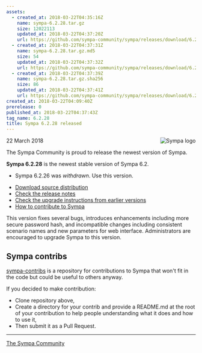 ```yaml
---
assets:
  - created_at: 2018-03-22T04:35:16Z
    name: sympa-6.2.28.tar.gz
    size: 12022113
    updated_at: 2018-03-22T04:37:20Z
    url: https://github.com/sympa-community/sympa/releases/download/6.2.28/sympa-6.2.28.tar.gz
  - created_at: 2018-03-22T04:37:31Z
    name: sympa-6.2.28.tar.gz.md5
    size: 54
    updated_at: 2018-03-22T04:37:32Z
    url: https://github.com/sympa-community/sympa/releases/download/6.2.28/sympa-6.2.28.tar.gz.md5
  - created_at: 2018-03-22T04:37:39Z
    name: sympa-6.2.28.tar.gz.sha256
    size: 86
    updated_at: 2018-03-22T04:37:41Z
    url: https://github.com/sympa-community/sympa/releases/download/6.2.28/sympa-6.2.28.tar.gz.sha256
created_at: 2018-03-22T04:09:40Z
prerelease: 0
published_at: 2018-03-22T04:37:43Z
tag_name: 6.2.28
title: Sympa 6.2.28 released
---
```


<img align="right" src="https://www.sympa.org/_media/logos/old/sympa_multi_150x121.png" title="Sympa logo"/> 22 March 2018

The Sympa Community is proud to release the newest version of Sympa.

**Sympa 6.2.28** is the newest stable version of Sympa 6.2.

  * Sympa 6.2.26 was _withdrawn_.  Use this version.

  - [Download source distribution](https://github.com/sympa-community/sympa/releases/download/6.2.28/sympa-6.2.28.tar.gz)
  - [Check the release notes](https://github.com/sympa-community/sympa/blob/6.2.28/NEWS.md)
  - [Check the upgrade instructions from earlier versions](https://sympa-community.github.io/manual/upgrade/notes.html)
  - [How to contribute to Sympa](https://github.com/sympa-community/sympa/blob/6.2.28/CONTRIBUTING.md)

This version fixes several bugs, introduces enhancements including more secure password hash, and incompatible changes including consistent scenario names and new parameters for web interface. Administrators are encouraged to upgrade Sympa to this version.

Sympa contribs
----------------

[sympa-contribs](https://github.com/sympa-community/sympa-contribs) is a repository for contributions to Sympa that won't fit in the code but could be useful to others anyway.

If you decided to make contribution:
  - Clone repository above,
  - Create a directory for your contrib and provide a README.md at the root of your contribution to help people understanding what it does and how to use it,
  - Then submit it as a Pull Request.

----
[The Sympa Community](https://github.com/sympa-community)
